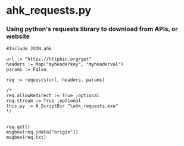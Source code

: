 # ahk_requests.py
<h3>Using python's requests library to download from APIs, or website</h3>

```autohotkey
#Include JXON.ahk

url := "https://httpbin.org/get"
headers := Map("myheaderkey", "myheaderval")
params := False

req := requests(url, headers, params)

/*
req.allowRedirect := True ;optional
req.stream := True ;optional
this.py := A_ScriptDir "\ahk_requests.exe"
*/


req.get()
msgbox(req.jdata["origin"])
msgbox(req.txt)
```
